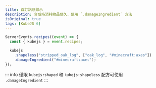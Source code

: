 ```yaml
---
title: 自訂訊息顯示
description: 合成時消耗物品耐久，使用 `.damageIngredient` 方法
isOriginal: true
tags: [KubeJS 6]
---
```


<Attachment link="0.png" />

```js
ServerEvents.recipes((event) => {
  const { kubejs } = event.recipes;

  kubejs
    .shapeless("stripped_oak_log", ["oak_log", "#minecraft:axes"])
    .damageIngredient("#minecraft:axes");
});
```

::: info
僅限 `kubejs:shaped` 和 `kubejs:shapeless` 配方可使用 `.damageIngredient`
:::
